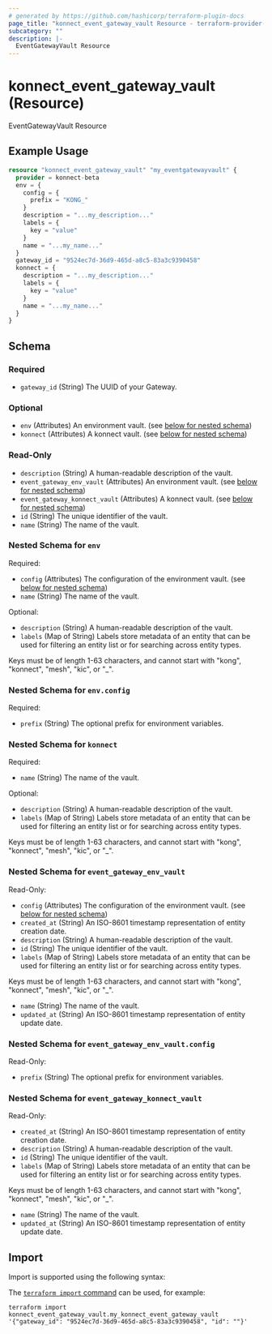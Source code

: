 ```yaml
---
# generated by https://github.com/hashicorp/terraform-plugin-docs
page_title: "konnect_event_gateway_vault Resource - terraform-provider-konnect-beta"
subcategory: ""
description: |-
  EventGatewayVault Resource
---
```


# konnect_event_gateway_vault (Resource)

EventGatewayVault Resource

## Example Usage

```terraform
resource "konnect_event_gateway_vault" "my_eventgatewayvault" {
  provider = konnect-beta
  env = {
    config = {
      prefix = "KONG_"
    }
    description = "...my_description..."
    labels = {
      key = "value"
    }
    name = "...my_name..."
  }
  gateway_id = "9524ec7d-36d9-465d-a8c5-83a3c9390458"
  konnect = {
    description = "...my_description..."
    labels = {
      key = "value"
    }
    name = "...my_name..."
  }
}
```

<!-- schema generated by tfplugindocs -->
## Schema

### Required

- `gateway_id` (String) The UUID of your Gateway.

### Optional

- `env` (Attributes) An environment vault. (see [below for nested schema](#nestedatt--env))
- `konnect` (Attributes) A konnect vault. (see [below for nested schema](#nestedatt--konnect))

### Read-Only

- `description` (String) A human-readable description of the vault.
- `event_gateway_env_vault` (Attributes) An environment vault. (see [below for nested schema](#nestedatt--event_gateway_env_vault))
- `event_gateway_konnect_vault` (Attributes) A konnect vault. (see [below for nested schema](#nestedatt--event_gateway_konnect_vault))
- `id` (String) The unique identifier of the vault.
- `name` (String) The name of the vault.

<a id="nestedatt--env"></a>
### Nested Schema for `env`

Required:

- `config` (Attributes) The configuration of the environment vault. (see [below for nested schema](#nestedatt--env--config))
- `name` (String) The name of the vault.

Optional:

- `description` (String) A human-readable description of the vault.
- `labels` (Map of String) Labels store metadata of an entity that can be used for filtering an entity list or for searching across entity types. 

Keys must be of length 1-63 characters, and cannot start with "kong", "konnect", "mesh", "kic", or "_".

<a id="nestedatt--env--config"></a>
### Nested Schema for `env.config`

Required:

- `prefix` (String) The optional prefix for environment variables.



<a id="nestedatt--konnect"></a>
### Nested Schema for `konnect`

Required:

- `name` (String) The name of the vault.

Optional:

- `description` (String) A human-readable description of the vault.
- `labels` (Map of String) Labels store metadata of an entity that can be used for filtering an entity list or for searching across entity types. 

Keys must be of length 1-63 characters, and cannot start with "kong", "konnect", "mesh", "kic", or "_".


<a id="nestedatt--event_gateway_env_vault"></a>
### Nested Schema for `event_gateway_env_vault`

Read-Only:

- `config` (Attributes) The configuration of the environment vault. (see [below for nested schema](#nestedatt--event_gateway_env_vault--config))
- `created_at` (String) An ISO-8601 timestamp representation of entity creation date.
- `description` (String) A human-readable description of the vault.
- `id` (String) The unique identifier of the vault.
- `labels` (Map of String) Labels store metadata of an entity that can be used for filtering an entity list or for searching across entity types. 

Keys must be of length 1-63 characters, and cannot start with "kong", "konnect", "mesh", "kic", or "_".
- `name` (String) The name of the vault.
- `updated_at` (String) An ISO-8601 timestamp representation of entity update date.

<a id="nestedatt--event_gateway_env_vault--config"></a>
### Nested Schema for `event_gateway_env_vault.config`

Read-Only:

- `prefix` (String) The optional prefix for environment variables.



<a id="nestedatt--event_gateway_konnect_vault"></a>
### Nested Schema for `event_gateway_konnect_vault`

Read-Only:

- `created_at` (String) An ISO-8601 timestamp representation of entity creation date.
- `description` (String) A human-readable description of the vault.
- `id` (String) The unique identifier of the vault.
- `labels` (Map of String) Labels store metadata of an entity that can be used for filtering an entity list or for searching across entity types. 

Keys must be of length 1-63 characters, and cannot start with "kong", "konnect", "mesh", "kic", or "_".
- `name` (String) The name of the vault.
- `updated_at` (String) An ISO-8601 timestamp representation of entity update date.

## Import

Import is supported using the following syntax:

The [`terraform import` command](https://developer.hashicorp.com/terraform/cli/commands/import) can be used, for example:

```shell
terraform import konnect_event_gateway_vault.my_konnect_event_gateway_vault '{"gateway_id": "9524ec7d-36d9-465d-a8c5-83a3c9390458", "id": ""}'
```
